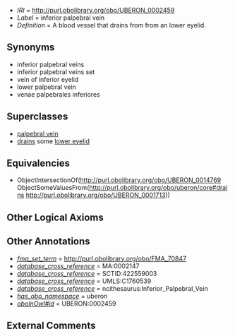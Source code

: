  * *IRI* = http://purl.obolibrary.org/obo/UBERON_0002459
 * *Label* = inferior palpebral vein
 * *Definition* = A blood vessel that drains from from an lower eyelid.

## Synonyms

 * inferior palpebral veins
 * inferior palpebral veins set
 * vein of inferior eyelid
 * lower palpebral vein
 * venae palpebrales inferiores

## Superclasses

 * [palpebral vein](../../UBERON/69/UBERON_0014769.md)
 * [drains](../../ns/core#drains.md) some [lower eyelid](../../UBERON/13/UBERON_0001713.md)

## Equivalencies

 * ObjectIntersectionOf(<http://purl.obolibrary.org/obo/UBERON_0014769> ObjectSomeValuesFrom(<http://purl.obolibrary.org/obo/uberon/core#drains> <http://purl.obolibrary.org/obo/UBERON_0001713>))

## Other Logical Axioms


## Other Annotations

 * *[fma_set_term](../../core#fma/rm/core#fma_set_term.md)* = http://purl.obolibrary.org/obo/FMA_70847
 * *[database_cross_reference](../../ef/oboInOwl#hasDbXref.md)* = MA:0002147
 * *[database_cross_reference](../../ef/oboInOwl#hasDbXref.md)* = SCTID:422559003
 * *[database_cross_reference](../../ef/oboInOwl#hasDbXref.md)* = UMLS:C1760539
 * *[database_cross_reference](../../ef/oboInOwl#hasDbXref.md)* = ncithesaurus:Inferior_Palpebral_Vein
 * *[has_obo_namespace](../../ce/oboInOwl#hasOBONamespace.md)* = uberon
 * *[oboInOwl#id](../../id/oboInOwl#id.md)* = UBERON:0002459

## External Comments

